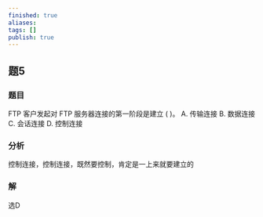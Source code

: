 ```yaml
---
finished: true
aliases: 
tags: []
publish: true
---
```

## 题5
### 题目
FTP 客户发起对 FTP 服务器连接的第一阶段是建立 ( )。
A. 传输连接 B. 数据连接 C. 会话连接 D. 控制连接

### 分析
控制连接，控制连接，既然要控制，肯定是一上来就要建立的

### 解
选D 
